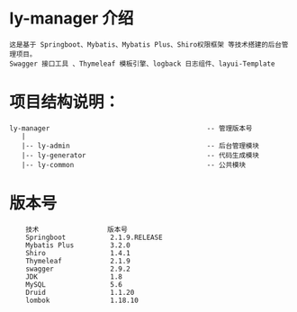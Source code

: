 # ly-manager 介绍
    这是基于 Springboot、Mybatis、Mybatis Plus、Shiro权限框架 等技术搭建的后台管理项目。
    Swagger 接口工具 、Thymeleaf 模板引擎、logback 日志组件、layui-Template

# 项目结构说明：
    
    ly-manager                                       -- 管理版本号
       |
       |-- ly-admin                                  -- 后台管理模块            
       |-- ly-generator                              -- 代码生成模块
       |-- ly-common                                 -- 公共模块
        
# 版本号  
        技术                 版本号
        Springboot           2.1.9.RELEASE
        Mybatis Plus         3.2.0
        Shiro                1.4.1
        Thymeleaf            2.1.9
        swagger              2.9.2
        JDK                  1.8
        MySQL                5.6
        Druid                1.1.20
        lombok               1.18.10
   
 

